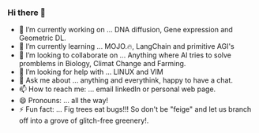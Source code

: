 ### Hi there 👋


- 🔭 I’m currently working on ... DNA diffusion, Gene expression and Geometric DL. 
- 🌱 I’m currently learning ... MOJO.🔥, LangChain and primitive AGI's   
- 👯 I’m looking to collaborate on ... Anything where AI tries to solve promblems in Biology, Climat Change and Farming.
- 🤔 I’m looking for help with ... LINUX and VIM
- 💬 Ask me about ... anything and everythink, happy to have a chat. 
- 📫 How to reach me: ... email linkedIn or personal web page.
- 😄 Pronouns: ... all the way! 
- ⚡ Fun fact: ... Fig trees eat bugs!!! So don't be "feige" and let us branch off into a grove of glitch-free greenery!.  
